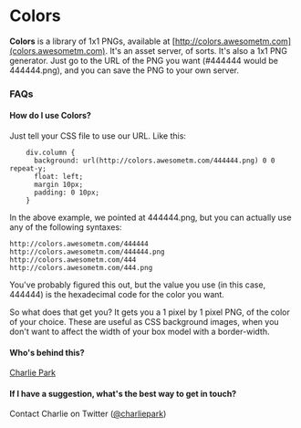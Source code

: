 # Colors

**Colors** is a library of 1x1 PNGs, available at [http://colors.awesometm.com](colors.awesometm.com). It's an asset server, of sorts. It's also a 1x1 PNG generator. Just go to the URL of the PNG you want (#444444 would be 444444.png), and you can save the PNG to your own server.

### FAQs

#### How do I use Colors?

Just tell your CSS file to use our URL. Like this:

		div.column {
		  background: url(http://colors.awesometm.com/444444.png) 0 0 repeat-y;
		  float: left;
		  margin 10px;
		  padding: 0 10px;
		}

In the above example, we pointed at 444444.png, but you can actually use any of the following syntaxes:

    http://colors.awesometm.com/444444
    http://colors.awesometm.com/444444.png
    http://colors.awesometm.com/444
    http://colors.awesometm.com/444.png

You've probably figured this out, but the value you use (in this case, 444444) is the hexadecimal code for the color you want.

So what does that get you? It gets you a 1 pixel by 1 pixel PNG, of the color of your choice. These are useful as CSS background images, when you don't want to affect the width of your box model with a border-width.

#### Who's behind this?

[Charlie Park](http://charliepark.org)

#### If I have a suggestion, what's the best way to get in touch?

Contact Charlie on Twitter \([@charliepark](http://twitter.com/charliepark)\)